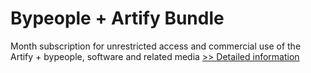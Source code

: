 # Bypeople + Artify Bundle
Month subscription for unrestricted access and commercial use of the Artify + bypeople, software and related media
[>> Detailed information](https://secure.shareit.com/shareit/product.html?productid=300992412&affiliateid=200057808)